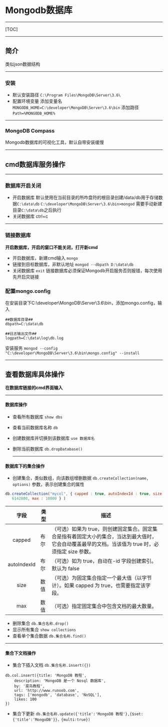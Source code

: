 # Mongodb数据库
***
[TOC]
***
## 简介
类似json数据结构
***
### 安装
+ 默认安装路径
`C:\Program Files\MongoDB\Server\3.6\`
+ 配置环境变量
添加变量名
`MONGODB_HOME=C:\developer\MongoDB\Server\3.6\bin`
添加路径
`Path=%MONGODB_HOME%`
***
### MongoDB Compass
Mongodb数据库的可视化工具，默认自带安装缓慢
***
## cmd数据库服务操作
***
###  数据库开启关闭
+ 开启数据库
默认使用在当前目录的所咋盘符的根目录创建/data/db用于存储数据`C:\data\db`
`C:\developer\MongoDB\Server\3.6\bin>mongod`
需要手动新建目录`C:\data\db`之后执行
+ 关闭数据库
ctrl+c
***
### 链接数据库
**开启数据库，开启的窗口不能关闭，打开新cmd**
+ 开启数据库，新建cmd输入
`mongo`
+ 链接到目标数据库，非默认地址
`mongod --dbpath D:\data\db`
+ 关闭数据库
`exit`
链接数据库必须保证Mongodb开启服务否则报错，每次使用先开启灾链接
### 配置mongo.config
在安装目录下C:\developer\MongoDB\Server\3.6\bin，添加mongo.config，输入
```
##数据库目录##
dbpath=C:\data\db

##日志输出文件##
logpath=C:\data\log\db.log
```
安装服务
`mongod --config "C:\developer\MongoDB\Server\3.6\bin\mongo.config" --install`

***
## 查看数据库具体操作
**在数据库链接的cmd界面输入**
***
#### 数据库操作
+ 查看所有数据库
`show dbs`
+ 查看当前数据库名称
`db`
+ 创建数据库并切换到该数据库
`use 数据库名`
+ 删除当前数据库
  `db.dropDatabase()`

  ***
#### 数据库下的集合操作
+ 创建集合，类似数组，向该数组增删数据
`db.createCollection(name, options)`
参数，表示创建集合的属性
```js
db.createCollection("mycol", { capped : true, autoIndexId : true, size : 
   6142800, max : 10000 } )
```
|   字段   |  类型    |   描述   |
| :--: | ---- | ---- |
| capped |   布尔   |   （可选）如果为 true，则创建固定集合。固定集合是指有着固定大小的集合，当达到最大值时，它会自动覆盖最早的文档。当该值为 true 时，必须指定 size 参数。   |
|   autoIndexId   |   布尔   |   （可选）如为 true，自动在-id 字段创建索引。默认为 false   |
|   size   |   数值   |   （可选）为固定集合指定一个最大值（以字节计）。如果 capped 为 true，也需要指定该字段。   |
|   max   |   数值   |   （可选）指定固定集合中包含文档的最大数量。   |



+ 删除集合
`db.集合名称.drop()`
+ 显示所有集合
`show collections`
+ 查看单个集合数据
`db.集合名称.find()`
***
#### 集合下文档操作
+ 集合下插入文档
`db.集合名称.insert({})`
```
db.col.insert({title: 'MongoDB 教程', 
    description: 'MongoDB 是一个 Nosql 数据库',
    by: '菜鸟教程',
    url: 'http://www.runoob.com',
    tags: ['mongodb', 'database', 'NoSQL'],
    likes: 100
})
```
+ 集合下更新
	`db.集合名称.update({'title':'MongoDB 教程'},{$set:{'title':'MongoDB'}}，{multi:true})`
